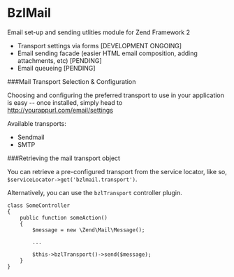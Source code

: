 BzlMail
========

Email set-up and sending utlities module for Zend Framework 2

* Transport settings via forms [DEVELOPMENT ONGOING]
* Email sending facade (easier HTML email composition, adding attachments, etc) [PENDING]
* Email queueing [PENDING]

###Mail Transport Selection & Configuration

Choosing and configuring the preferred transport to use in your application is easy -- once installed, simply head to http://yourappurl.com/email/settings

Available transports:

+ Sendmail
+ SMTP

###Retrieving the mail transport object

You can retrieve a pre-configured transport from the service locator, like so, `$serviceLocator->get('bzlmail.transport')`.

Alternatively, you can use the `bzlTransport` controller plugin.

    class SomeController
    {
        public function someAction()
        {
            $message = new \Zend\Mail\Message();
      
            ...
      
            $this->bzlTransport()->send($message);
        }
    }
